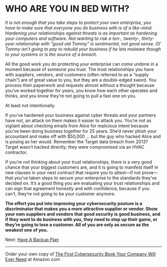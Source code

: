 # WHO ARE YOU IN BED WITH?

*It is not enough that you take steps to protect your own enterprise, you have to make sure that everyone you do business with is of a like-mind. Hardening your relationships against threats is as important as hardening your computers and software. Not wanting to risk a ten-, twenty-, thirty-year relationship with “good old Tommy” is sentimental, not good sense. Ol’ Tommy isn’t going to pay to rebuild your business if he lets malware though to your systems or is the source of a breach.*

All the good work you do protecting your enterprise can come undone in a moment because of someone you trust. The trust relationships you have with suppliers, vendors, and customers (often referred to as a “supply chain”) are of great value to you, but they are a double-edged sword. You process their paperwork and requests almost without a thought because you’ve worked together for years, you know how each other operates and thinks, and you know they’re not going to pull a fast one on you. 

At least not intentionally.

If you’ve hardened your business against cyber threats and your partners have not, an attack on them makes it easier to attack you. You’re not as vigilant about checking emails from Alice for malicious intent because you’ve been doing business together for 25 years. She’d never phish your accountant and make off with $50,000 … but the guy who hacked Alice and is posing as her would. Remember the Target data breach from 2013? Target wasn’t hacked directly; they were compromised via an HVAC contractor.  

If you’re not thinking about your trust relationships, there is a very good chance that your biggest customers are, and it is going to manifest itself in new clauses in your next contract that require you to attest—if not prove—that you’ve taken steps to secure your enterprise to the standards they’ve decided on. It’s a good thing you are evaluating your trust relationships and can sign that agreement honestly and with confidence, because if you can’t, they’re not going to be your customer anymore. 

**The effort you put into improving your cybersecurity posture is a discriminator that makes you a more attractive supplier or vendor. Show your own suppliers and vendors that good security is good business, and if they want to do business with you, they need to step up their game, or they’re going to lose a customer. All of you are only as secure as the weakest one of you.**

Next: [Have A Backup Plan](/Backup_Plan.md)

---

Order your own copy of [The First Cybersecurity Book Your Company Will Ever Need](https://www.amazon.com/dp/B07S1RMRY1) at Amazon.com
